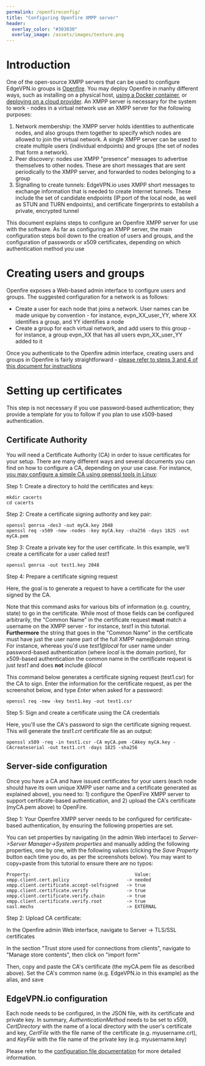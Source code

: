 ```yaml
---
permalink: /openfireconfig/
title: "Configuring Openfire XMPP server"
header:
  overlay_color: "#303030"
  overlay_image: /assets/images/texture.png
---
```


# Introduction

One of the open-source XMPP servers that can be used to configure EdgeVPN.io groups is [Openfire](https://www.igniterealtime.org/projects/openfire/). You may deploy Openfire in manhy different ways, such as installing on a physical host, [using a Docker container](https://hub.docker.com/r/quantumobject/docker-openfire), or [deploying on a cloud provider](https://bitnami.com/stack/openfire/cloud/aws). An XMPP server is necessary for the system to work - nodes in a virtual network use an XMPP server for the following purposes:

1. Network membership: the XMPP server holds identities to authenticate nodes, and also groups them together to specify which nodes are allowed to join the virtual network. A single XMPP server can be used to create multiple users (individual endpoints) and groups (the set of nodes that form a network).
2. Peer discovery: nodes use XMPP "presence" messages to advertise themselves to other nodes. These are short messages that are sent periodically to the XMPP server, and forwarded to nodes belonging to a group
3. Signalling to create tunnels: EdgeVPN.io uses XMPP short messages to exchange information that is needed to create Internet tunnels. These include the set of candidate endpoints (IP:port of the local node, as well as STUN and TURN endpoints), and certificate fingerprints to establish a private, encrypted tunnel

This document explains steps to configure an Openfire XMPP server for use with the software. As far as configuring an XMPP server, the main configuration steps boil down to the creation of users and groups, and the configuration of passwords or x509 certificates, depending on which authentication method you use

# Creating users and groups

Openfire exposes a Web-based admin interface to configure users and groups. The suggested configuration for a network is as follows:

* Create a user for each node that joins a network. User names can be made unique by convention - for instance, evpn_XX_user_YY, where XX identifies a group, and YY identifies a node
* Create a group for each virtual network, and add users to this group - for instance, a group evpn_XX that has all users evpn_XX_user_YY added to it

Once you authenticate to the Openfire admin interface, creating users and groups in Openfire is fairly straightforward - [please refer to steps 3 and 4 of this document for instructions](/openfiredocker)

# Setting up certificates

This step is not necessary if you use password-based authentication; they provide a template for you to follow if you plan to use x509-based authentication.

## Certificate Authority

You will need a Certificate Authority (CA) in order to issue certificates for your setup. There are many different ways and several documents you can find on how to configure a CA, depending on your use case. For instance, [you may configure a simple CA using openssl tools in Linux](https://deliciousbrains.com/ssl-certificate-authority-for-local-https-development/):

Step 1: Create a directory to hold the certificates and keys:

```
mkdir cacerts
cd cacerts 
```

Step 2: Create a certificate signing authority and key pair:

```
openssl genrsa -des3 -out myCA.key 2048
openssl req -x509 -new -nodes -key myCA.key -sha256 -days 1825 -out myCA.pem
```

Step 3: Create a private key for the user certificate. In this example, we'll create a certificate for a user called _test1_

```
openssl genrsa -out test1.key 2048
```

Step 4: Prepare a certificate signing request

Here, the goal is to generate a request to have a certificate for the user signed by the CA.

Note that this command asks for various bits of information (e.g. country, state) to go in the certificate. While most of those fields can be configured arbitrarily, the "Common Name" in the certificate request **must** match a username on the XMPP server - for instance, _test1_ in this tutorial. **Furthermore** the string that goes in the "Common Name" in the certificate must have just the user name part of the full XMPP name@domain string. For instance, whereas you'd use _test1@local_ for user name under password-based authentication (where _local_ is the domain portion), for x509-based authentication the common name in the certificate request is just _test1_ and does **not** include _@local_

This command below generates a certificate signing request (test1.csr) for the CA to sign. Enter the information for the certificate request, as per the screenshot below, and type _Enter_ when asked for a password:

```
openssl req -new -key test1.key -out test1.csr
```

Step 5: Sign and create a certificate using the CA credentials

Here, you'll use the CA's password to sign the certificate signing request. This will generate the _test1.crt_ certificate file as an output:

```
openssl x509 -req -in test1.csr -CA myCA.pem -CAkey myCA.key -CAcreateserial -out test1.crt -days 1825 -sha256
```

## Server-side configuration

Once you have a CA and have issued certificates for your users (each node should have its own unique XMPP user name and a certificate generated as explained above), you need to: 1) configure the OpenFire XMPP server to support certificate-based authentication, and 2) upload the CA's certificate (myCA.pem above) to OpenFire.

Step 1: Your Openfire XMPP server needs to be configured for certificate-based authentication, by ensuring the following properties are set. 

You can set properties by navigating (in the admin Web interface) to _Server->Server Manager->System properties_ and manually adding the following properties, one by one, with the following values (clicking the _Save Property_ button each time you do, as per the screenshots below). You may want to copy+paste from this tutorial to ensure there are no typos:

```
Property:                                      Value:
xmpp.client.cert.policy                     -> needed
xmpp.client.certificate.accept-selfsigned   -> true
xmpp.client.certificate.verify              -> true
xmpp.client.certificate.verify.chain        -> true
xmpp.client.certificate.verify.root         -> true
sasl.mechs                                  -> EXTERNAL
```

Step 2: Upload CA certificate:

In the Openfire admin Web interface, navigate to Server -> TLS/SSL certificates

In the section "Trust store used for connections from clients", navigate to "Manage store contents", then click on "import form"

Then, copy and paste the CA's certificate (the myCA.pem file as described above). Set the CA's common name (e.g. EdgeVPN.io in this example) as the alias, and save

## EdgeVPN.io configuration

Each node needs to be configured, in the JSON file, with its certificate and private key. In summary, *AuthenticationMethod* needs to be set to x509, *CertDirectory* with the name of a local directory with the user's certificate and key, *CertFile* with the file name of the certificate (e.g. myusername.crt), and *KeyFile* with the file name of the private key (e.g. myusername.key)

Please refer to the [configuration file documentation](/configfile) for more detailed information.


